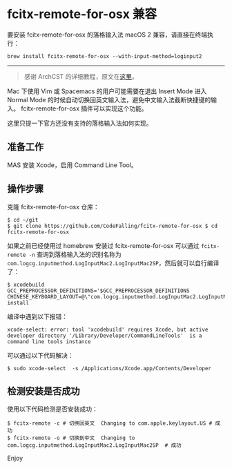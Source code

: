 # fcitx-remote-for-osx 兼容

要安装 fcitx-remote-for-osx 的落格输入法 macOS 2 兼容，请直接在终端执行：

`brew install fcitx-remote-for-osx --with-input-method=loginput2` 

---
> 感谢 ArchCST 的详细教程，原文在[这里](https://archcst.github.io/blog/2018/08/29/loginput-with-frfo/)。

Mac 下使用 Vim 或 Spacemacs 的用户可能需要在退出 Insert Mode 进入 Normal Mode 的时候自动切换回英文输入法，避免中文输入法截断快捷键的输入。 fcitx-remote-for-osx 插件可以实现这个功能。

这里只提一下官方还没有支持的落格输入法如何实现。

## 准备工作

MAS 安装 Xcode，启用 Command Line Tool。

## 操作步骤

克隆 fcitx-remote-for-osx 仓库：

```text
$ cd ~/git
$ git clone https://github.com/CodeFalling/fcitx-remote-for-osx $ cd fcitx-remote-for-osx
```

如果之前已经使用过 homebrew 安装过 fcitx-remote-for-osx 可以通过 `fcitx-remote -n` 查询到落格输入法的识别名称为 `com.logcg.inputmethod.LogInputMac2.LogInputMac2SP`，然后就可以自行编译了：

```text
$ xcodebuild GCC_PREPROCESSOR_DEFINITIONS='$GCC_PREPROCESSOR_DEFINITIONS CHINESE_KEYBOARD_LAYOUT=@\"com.logcg.inputmethod.LogInputMac2.LogInputMac2SP\"' install
```

编译中遇到以下报错：

```text
xcode-select: error: tool 'xcodebuild' requires Xcode, but active developer directory '/Library/Developer/CommandLineTools'  is a command line tools instance
```

可以通过以下代码解决：

```text
$ sudo xcode-select  -s /Applications/Xcode.app/Contents/Developer
```

## 检测安装是否成功

使用以下代码检测是否安装成功：

```text
$ fcitx-remote -c # 切换回英文  Changing to com.apple.keylayout.US # 成功 
$ fcitx-remote -o # 切换到中文  Changing to com.logcg.inputmethod.LogInputMac2.LogInputMac2SP  # 成功
```

Enjoy

